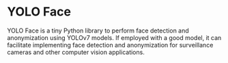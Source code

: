 # YOLO Face


YOLO Face is a tiny Python library to perform face detection and anonymization using YOLOv7 models. If employed with
a good model, it can facilitate implementing face detection and anonymization for surveillance cameras and other
computer vision applications.

